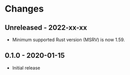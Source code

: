 # Changes

## Unreleased - 2022-xx-xx
- Minimum supported Rust version (MSRV) is now 1.59.


## 0.1.0 - 2020-01-15
- Initial release
